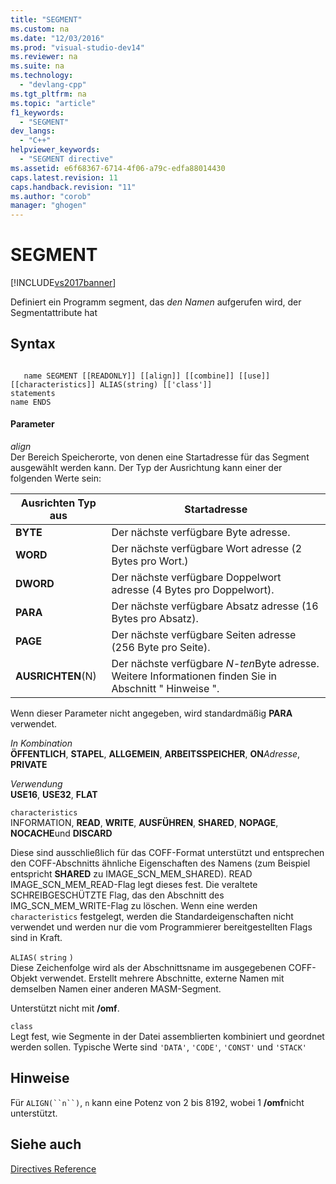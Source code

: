```yaml
---
title: "SEGMENT"
ms.custom: na
ms.date: "12/03/2016"
ms.prod: "visual-studio-dev14"
ms.reviewer: na
ms.suite: na
ms.technology: 
  - "devlang-cpp"
ms.tgt_pltfrm: na
ms.topic: "article"
f1_keywords: 
  - "SEGMENT"
dev_langs: 
  - "C++"
helpviewer_keywords: 
  - "SEGMENT directive"
ms.assetid: e6f68367-6714-4f06-a79c-edfa88014430
caps.latest.revision: 11
caps.handback.revision: "11"
ms.author: "corob"
manager: "ghogen"
---
```

# SEGMENT
[!INCLUDE[vs2017banner](../../assembler/inline/includes/vs2017banner.md)]

Definiert ein Programm segment, das *den Namen* aufgerufen wird, der Segmentattribute hat  
  
## Syntax  
  
```  
  
   name SEGMENT [[READONLY]] [[align]] [[combine]] [[use]] [[characteristics]] ALIAS(string) [['class']]  
statements  
name ENDS  
```  
  
#### Parameter  
 *align*  
 Der Bereich Speicherorte, von denen eine Startadresse für das Segment ausgewählt werden kann.  Der Typ der Ausrichtung kann einer der folgenden Werte sein:  
  
|Ausrichten Typ aus|Startadresse|  
|------------------------|------------------|  
|**BYTE**|Der nächste verfügbare Byte adresse.|  
|**WORD**|Der nächste verfügbare Wort adresse \(2 Bytes pro Wort.\)|  
|**DWORD**|Der nächste verfügbare Doppelwort adresse \(4 Bytes pro Doppelwort\).|  
|**PARA**|Der nächste verfügbare Absatz adresse \(16 Bytes pro Absatz\).|  
|**PAGE**|Der nächste verfügbare Seiten adresse \(256 Byte pro Seite\).|  
|**AUSRICHTEN**\(N\)|Der nächste verfügbare *N\-ten*Byte adresse.  Weitere Informationen finden Sie in Abschnitt " Hinweise ".|  
  
 Wenn dieser Parameter nicht angegeben, wird standardmäßig **PARA** verwendet.  
  
 *In Kombination*  
 **ÖFFENTLICH**, **STAPEL**, **ALLGEMEIN**, **ARBEITSSPEICHER**, **ON***Adresse*, **PRIVATE**  
  
 *Verwendung*  
 **USE16**, **USE32**, **FLAT**  
  
 `characteristics`  
 INFORMATION, **READ**, **WRITE**, **AUSFÜHREN**, **SHARED**, **NOPAGE**, **NOCACHE**und **DISCARD**  
  
 Diese sind ausschließlich für das COFF\-Format unterstützt und entsprechen den COFF\-Abschnitts ähnliche Eigenschaften des Namens \(zum Beispiel entspricht **SHARED** zu IMAGE\_SCN\_MEM\_SHARED\).  READ IMAGE\_SCN\_MEM\_READ\-Flag legt dieses fest.  Die veraltete SCHREIBGESCHÜTZTE Flag, das den Abschnitt des IMG\_SCN\_MEM\_WRITE\-Flag zu löschen.  Wenn eine werden `characteristics` festgelegt, werden die Standardeigenschaften nicht verwendet und werden nur die vom Programmierer bereitgestellten Flags sind in Kraft.  
  
 `ALIAS(` `string` `)`  
 Diese Zeichenfolge wird als der Abschnittsname im ausgegebenen COFF\-Objekt verwendet.  Erstellt mehrere Abschnitte, externe Namen mit demselben Namen einer anderen MASM\-Segment.  
  
 Unterstützt nicht mit **\/omf**.  
  
 `class`  
 Legt fest, wie Segmente in der Datei assemblierten kombiniert und geordnet werden sollen.  Typische Werte sind `'DATA'`, `'CODE'`, `'CONST'` und `'STACK'`  
  
## Hinweise  
 Für `ALIGN(``n``)`, `n` kann eine Potenz von 2 bis 8192, wobei 1 **\/omf**nicht unterstützt.  
  
## Siehe auch  
 [Directives Reference](../../assembler/masm/directives-reference.md)